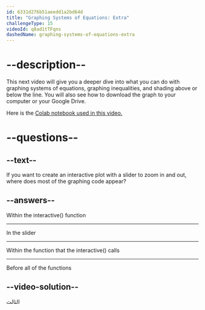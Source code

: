 ```yaml
---
id: 6331d276b51aeedd1a2bd64d
title: "Graphing Systems of Equations: Extra"
challengeType: 15
videoId: q8ad1tTFqns
dashedName: graphing-systems-of-equations-extra
---
```


# --description--

This next video will give you a deeper dive into what you can do with graphing systems of equations, graphing inequalities, and shading above or below the line. You will also see how to download the graph to your computer or your Google Drive.

Here is the <a href="https://colab.research.google.com/drive/1m5oG62NzUHRzBghGCPRfr1SzvbywRWPV?usp=sharing" target="_blank" rel="noopener noreferrer nofollow">Colab notebook used in this video.</a>

# --questions--

## --text--

If you want to create an interactive plot with a slider to zoom in and out, where does most of the graphing code appear?

## --answers--

Within the interactive() function

---

In the slider

---

Within the function that the interactive() calls

---

Before all of the functions

## --video-solution--

الثالث
